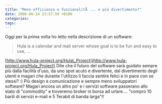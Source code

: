 ```yaml
---
title: "Meno efficienza e funzionalitÃ ... e più divertimento?"
date: 2006-06-14 23:57:59 +0100
categories: 
tags: 
---
```


Oggi per la prima volta ho letto nella descrizione di un software:

> Hula is a calendar and mail server whose goal is to be fun and easy to use, ...

[http://www.hula-project.org/Hula\_Project](http://www.hula-project.org/Hula_Project) Dite che il futuro del software sarà guidato sempre più dalla facilità d'uso, da uno spot acuto e divertente, dal divertimento degli utenti e magari che durante l'utilizzo li faccia sentire felici e in pace con se stessi? :) Più design e comunicazione e sempre meno sviluppatori software? Magari ancora un altro po' e i servizi software passerano allo stato di "commodity" e troveremo broker in borsa ad urlare.... "compro 10 barili di servizi e-mail e 5 Terabit di banda larga"!!

